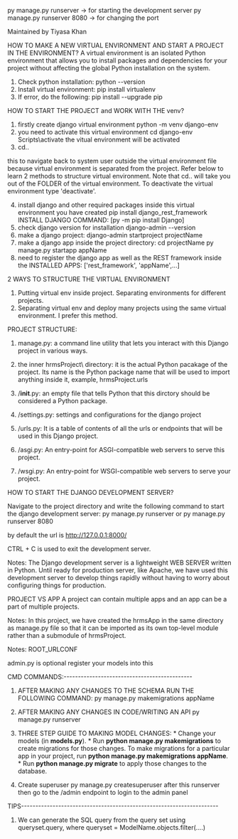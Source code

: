 py manage.py runserver -> for starting the development server
py manage.py runserver 8080 -> for changing the port 


Maintained by Tiyasa Khan


HOW TO MAKE A NEW VIRTUAL ENVIRONMENT AND START A PROJECT IN THE ENVIRONMENT?
A virtual environment is an isolated Python environment that allows you to install packages and dependencies for your project without affecting the global Python installation on the system.

1. Check python installation:
	python --version
2. Install virtual environment:
	pip install virtualenv
3. If error, do the following:
	pip install --upgrade pip


HOW TO START THE PROJECT and WORK WITH THE venv?

1. firstly create django virtual environment
	python -m venv django-env
2. you need to activate this virtual environment
	cd django-env
	Scripts\activate
the vitual environment will be activated
3. cd..

this to navigate back to system user outside the virtual environment file because virtual environment is separated from the project. Refer below to learn 2 methods to structure virtual environment. Note that cd.. will take you out of the FOLDER of the virtual environment. To deactivate the virtual environment type 'deactivate'.

4. install django and other required packages inside this virtual environment you have created
	pip install django_rest_framework
	INSTALL DJANGO COMMAND: [py -m pip install Django]
5. check django version for installation
	django-admin --version
6. make a django project:
	django-admin startproject projectName
7. make a django app inside the project directory:
	cd projectName
	py manage.py startapp appName
8. need to register the django app as well as the REST framework
inside the INSTALLED APPS:
	['rest_framework',
	'appName',...]

2 WAYS TO STRUCTURE THE VIRTUAL ENVIRONMENT
1. Putting virtual env inside project. Separating environments for different projects.
2. Separating virtual env and deploy many projects using the same virtual environment. I prefer this method.




PROJECT STRUCTURE:
1. manage.py: a command line utility that lets you interact with this Django project in various ways. 

2. the inner hrmsProject\ directory: it is the actual Python pacakage of the project. Its name is the Python package name that will be used to import anything inside it, example, hrmsProject.urls

3. /__init__.py: an empty file that tells Python that this dirctory should be considered a Python package.

4. /settings.py: settings and configurations for the django project

5. /urls.py: It is a table of contents of all the urls or endpoints that will be used in this Django project.

6. /asgi.py: An entry-point for ASGI-compatible web servers to serve this project. 

7. /wsgi.py: An entry-point for WSGI-compatible web servers to serve your project.


HOW TO START THE DJANGO DEVELOPMENT SERVER?

Navigate to the project directory and write the following command to start the django development server:
    py manage.py runserver
    or
    py manage.py runserver 8080


by default the url is http://127.0.0.1:8000/

CTRL + C is used to exit the development server.

Notes: The Django development server is a lightweight WEB SERVER written in Python. Until ready for production server, like Apache, we have used this development server to develop things rapidly without having to worry about configuring things for production.


PROJECT VS APP
A project can contain multiple apps and an app can be a part of multiple projects.


Notes: In this project, we have created the hrmsApp in the same directory as manage.py file so that it can be imported as its own top-level module rather than a submodule of hrmsProject.

Notes: ROOT_URLCONF 

admin.py is optional register your models into this

CMD COMMANDS:---------------------------------------------

1. AFTER MAKING ANY CHANGES TO THE SCHEMA RUN THE FOLLOWING COMMAND:
        py manage.py makemigrations appName

2. AFTER MAKING ANY CHANGES IN CODE/WRITING AN API
		py manage.py runserver

3. THREE STEP GUIDE TO MAKING MODEL CHANGES:
		* Change your models (in __models.py__).
		* Run __python manage.py makemigrations__ to create migrations for those changes. To make migrations for a particular app in your project, run __python manage.py makemigrations appName__.
		* Run __python manage.py migrate__ to apply those changes to the database.

4. Create superuser
		py manage.py createsuperuser
		after this runserver then go to the /admin endpoint to login to the admin panel



TIPS---------------------------------------------------------------------
1. We can generate the SQL query from the query set using queryset.query, where queryset = ModelName.objects.filter(....)
